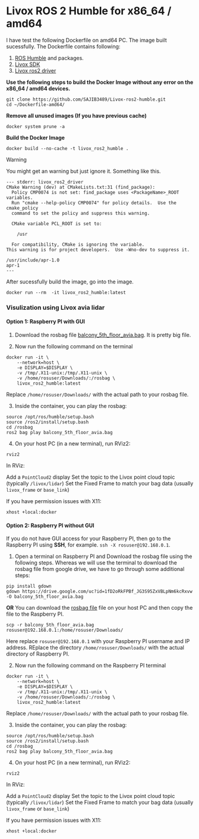 # Livox ROS 2 Humble for x86_64 / amd64


I have test the following Dockerfile on amd64 PC. The image built sucessfully. The Dockerfile contains following:
1. [ROS Humble](https://hub.docker.com/layers/arm64v8/ros/humble/images/sha256-b0b9bb05b0dceb08acc0e640c5b1c8a205da350369881d61b4ef42715ee42a63?context=explore) and packages.
2. [Livox SDK](https://github.com/SAJIB3489/Livox-SDK.git)
3. [Livox ros2 driver](https://github.com/SAJIB3489/livox_ros2_driver.git)

**Use the following steps to build the Docker Image without any error on the x86_64 / amd64 devices.**


```
git clone https://github.com/SAJIB3489/Livox-ros2-humble.git
cd ~/Dockerfile-amd64/
```

**Remove all unused images (If you have previous cache)**

```
docker system prune -a
```
**Build the Docker Image**

```
docker build --no-cache -t livox_ros2_humble .
```

> [!WARNING]
> You might get an warning but just ignore it. Something like this.

```
--- stderr: livox_ros2_driver
CMake Warning (dev) at CMakeLists.txt:31 (find_package):
  Policy CMP0074 is not set: find_package uses <PackageName>_ROOT variables.
  Run "cmake --help-policy CMP0074" for policy details.  Use the cmake_policy
  command to set the policy and suppress this warning.

  CMake variable PCL_ROOT is set to:

    /usr

  For compatibility, CMake is ignoring the variable.
This warning is for project developers.  Use -Wno-dev to suppress it.

/usr/include/apr-1.0
apr-1
---
```


After sucessfully build the image, go into the image. 

```
docker run --rm  -it livox_ros2_humble:latest
```

### Visulization using Livox avia lidar

#### Option 1: Raspberry PI with GUI 

1. Download the rosbag file [balcony_5th_floor_avia.bag](https://drive.google.com/file/d/1fD2oRkFPBf_JG3S95ZxVBLpNm6kcRxvw/view?usp=drive_link). It is pretty big file. 

2. Now run the following command on the terminal

```
docker run -it \
    --network=host \
    -e DISPLAY=$DISPLAY \
    -v /tmp/.X11-unix:/tmp/.X11-unix \
    -v /home/rosuser/Downloads/:/rosbag \
    livox_ros2_humble:latest
```

Replace ``/home/rosuser/Downloads/`` with the actual path to your rosbag file.

3. Inside the container, you can play the rosbag:

```
source /opt/ros/humble/setup.bash
source /ros2/install/setup.bash
cd /rosbag
ros2 bag play balcony_5th_floor_avia.bag
```

4. On your host PC (in a new terminal), run RViz2:

```
rviz2
```

In RViz:

Add a ``PointCloud2`` display
Set the topic to the Livox point cloud topic (typically ``/livox/lidar``)
Set the Fixed Frame to match your bag data (usually ``livox_frame`` or ``base_link``)

If you have permission issues with X11:
```
xhost +local:docker
```

#### Option 2: Raspberry PI without GUI

If you do not have GUI access for your Raspberry PI, then go to the Raspberry PI using **SSH**, for example. ``ssh -X rosuser@192.168.0.1``.

1. Open a terminal on Raspberry PI and Download the rosbag file using the following steps. Whereas we will use the terminal to download the rosbag file from google drive, we have to go through some additional steps:

```
pip install gdown
gdown https://drive.google.com/uc?id=1fD2oRkFPBf_JG3S95ZxVBLpNm6kcRxvw -O balcony_5th_floor_avia.bag
```
**OR** You can download the [rosbag file](https://drive.google.com/file/d/1fD2oRkFPBf_JG3S95ZxVBLpNm6kcRxvw/view?usp=drive_link) file on your host PC and then copy the file to the Raspberry PI.

```
scp -r balcony_5th_floor_avia.bag rosuser@192.168.0.1:/home/rosuser/Downloads/
```

Here replace ``rosuser@192.168.0.1`` with your Raspberry PI username and IP address. REplace the directory ``/home/rosuser/Downloads/`` with the actual directory of Raspberry PI.


2. Now run the following command on the Raspberry PI terminal

```
docker run -it \
    --network=host \
    -e DISPLAY=$DISPLAY \
    -v /tmp/.X11-unix:/tmp/.X11-unix \
    -v /home/rosuser/Downloads/:/rosbag \
    livox_ros2_humble:latest
```

Replace ``/home/rosuser/Downloads/`` with the actual path to your rosbag file.

3. Inside the container, you can play the rosbag:

```
source /opt/ros/humble/setup.bash
source /ros2/install/setup.bash
cd /rosbag
ros2 bag play balcony_5th_floor_avia.bag
```

4. On your host PC (in a new terminal), run RViz2:

```
rviz2
```

In RViz:

Add a ``PointCloud2`` display
Set the topic to the Livox point cloud topic (typically ``/livox/lidar``)
Set the Fixed Frame to match your bag data (usually ``livox_frame`` or ``base_link``)

If you have permission issues with X11:
```
xhost +local:docker
```
